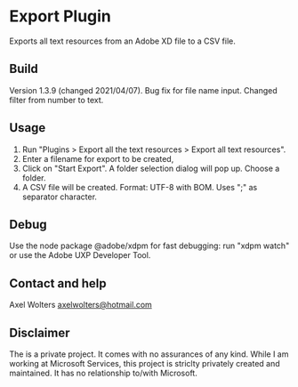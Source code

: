 # Export Plugin

Exports all text resources from an Adobe XD file to a CSV file.

## Build
Version 1.3.9 (changed 2021/04/07). Bug fix for file name input. Changed filter from number to text.

## Usage

1. Run "Plugins > Export all the text resources > Export all text resources".
2. Enter a filename for export to be created,
3. Click on "Start Export".
   A folder selection dialog will pop up. Choose a folder.
4. A CSV file will be created.
   Format: UTF-8 with BOM. Uses ";" as separator character.

## Debug

Use the node package @adobe/xdpm for fast debugging:
run "xdpm watch" or use the Adobe UXP Developer Tool.

## Contact and help

Axel Wolters
axelwolters@hotmail.com

## Disclaimer

The is a private project. It comes with no assurances of any kind.
While I am working at Microsoft Services, this project is striclty privately created and maintained.
It has no relationship to/with Microsoft.

